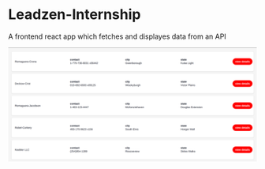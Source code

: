 # Leadzen-Internship
A frontend react app which fetches and displayes data from an API

![Alt text](leadzen.png?raw=true "Title")